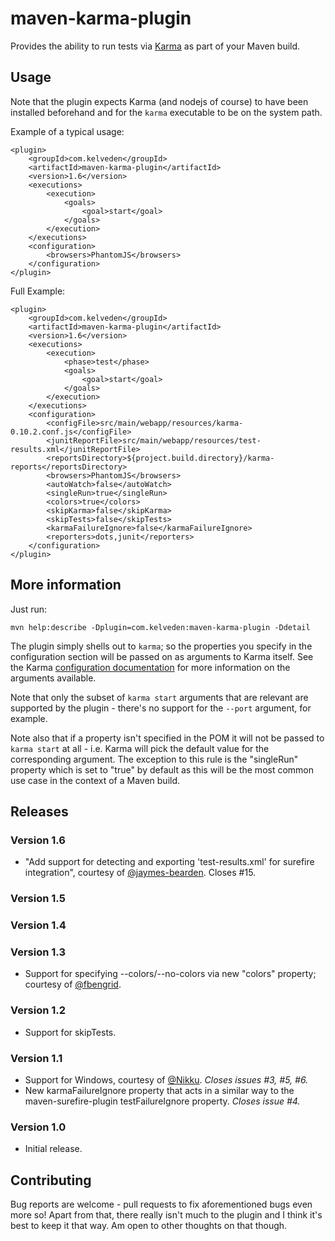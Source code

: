 # maven-karma-plugin
Provides the ability to run tests via [Karma](http://karma-runner.github.com/) as part of your Maven build.

## Usage

Note that the plugin expects Karma (and nodejs of course) to have been installed beforehand and for the `karma`
executable to be on the system path.

Example of a typical usage:

    <plugin>
        <groupId>com.kelveden</groupId>
        <artifactId>maven-karma-plugin</artifactId>
        <version>1.6</version>
        <executions>
            <execution>
                <goals>
                    <goal>start</goal>
                </goals>
            </execution>
        </executions>
        <configuration>
            <browsers>PhantomJS</browsers>
        </configuration>
    </plugin>

Full Example:

    <plugin>
        <groupId>com.kelveden</groupId>
        <artifactId>maven-karma-plugin</artifactId>
        <version>1.6</version>
        <executions>
            <execution>
                <phase>test</phase>
                <goals>
                    <goal>start</goal>
                </goals>
            </execution>
        </executions>
        <configuration>
            <configFile>src/main/webapp/resources/karma-0.10.2.conf.js</configFile>
            <junitReportFile>src/main/webapp/resources/test-results.xml</junitReportFile>
            <reportsDirectory>${project.build.directory}/karma-reports</reportsDirectory>
            <browsers>PhantomJS</browsers>
            <autoWatch>false</autoWatch>
            <singleRun>true</singleRun>
            <colors>true</colors>
            <skipKarma>false</skipKarma>
            <skipTests>false</skipTests>
            <karmaFailureIgnore>false</karmaFailureIgnore>
            <reporters>dots,junit</reporters>
        </configuration>
    </plugin>


## More information

Just run:

    mvn help:describe -Dplugin=com.kelveden:maven-karma-plugin -Ddetail

The plugin simply shells out to `karma`; so the properties you specify in the configuration section will
be passed on as arguments to Karma itself. See the Karma
[configuration documentation](http://karma-runner.github.com/0.8/config/configuration-file.html) for more
information on the arguments available.

Note that only the subset of `karma start` arguments that are relevant are supported by the plugin - there's no
support for the `--port` argument, for example.

Note also that if a property isn't specified in the POM it will not be passed to `karma start` at all - i.e. Karma will
pick the default value for the corresponding argument. The exception to this rule is the "singleRun" property which is
set to "true" by default as this will be the most common use case in the context of a Maven build.

## Releases

### Version 1.6
   * "Add support for detecting and exporting 'test-results.xml' for surefire integration", courtesy of [@jaymes-bearden](https://github.com/jaymes-bearden). Closes #15.

### Version 1.5

### Version 1.4

### Version 1.3
   * Support for specifying --colors/--no-colors via new "colors" property; courtesy of [@fbengrid](https://github.com/fbengrid).

### Version 1.2
   * Support for skipTests.

### Version 1.1
   * Support for Windows, courtesy of [@Nikku](https://github.com/Nikku). _Closes issues #3, #5, #6._
   * New karmaFailureIgnore property that acts in a similar way to the maven-surefire-plugin testFailureIgnore property. _Closes issue #4._

### Version 1.0
   * Initial release.

## Contributing

Bug reports are welcome - pull requests to fix aforementioned bugs even more so! Apart from that,
there really isn't much to the plugin and I think it's best to keep it that way. Am open to other thoughts on that though.
